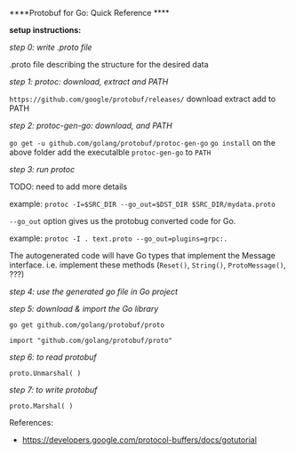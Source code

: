 
****Protobuf for Go: Quick Reference ****

**setup instructions:**

*step 0: write .proto file*

.proto file describing the structure for the desired data

*step 1: protoc: download, extract and PATH*

`https://github.com/google/protobuf/releases/`
download
extract
add to PATH
  
*step 2: protoc-gen-go: download, and PATH*

`go get -u github.com/golang/protobuf/protoc-gen-go`
`go install` on the above folder
add the executalble `protoc-gen-go` to `PATH`
  
*step 3: run protoc*

TODO: need to add more details

  example: `protoc -I=$SRC_DIR --go_out=$DST_DIR $SRC_DIR/mydata.proto`

  `--go_out` option gives us the protobug converted code for Go.

  example: `protoc -I . text.proto --go_out=plugins=grpc:.`

  The autogenerated code will have Go types that implement the Message interface.
  i.e. implement these methods (`Reset()`, `String()`, `ProtoMessage()`, ???)

*step 4: use the generated go file in Go project*

*step 5: download & import the Go library*

  `go get github.com/golang/protobuf/proto`

  `import "github.com/golang/protobuf/proto"`

*step 6: to read protobuf*

`proto.Unmarshal( )`


*step 7: to write protobuf*

`proto.Marshal( )`

References:
- https://developers.google.com/protocol-buffers/docs/gotutorial

